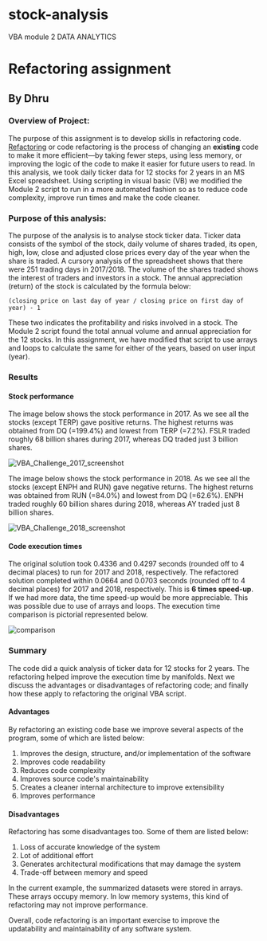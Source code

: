 # stock-analysis
VBA module 2 DATA ANALYTICS
# Refactoring assignment
## By Dhru

### Overview of Project:
The purpose of this assignment is to develop skills in refactoring code. [Refactoring](https://en.wikipedia.org/wiki/Code_refactoring) or code refactoring is the process of changing an **existing** code to make it more efficient—by taking fewer steps, using less memory, or improving the logic of the code to make it easier for future users to read. In this analysis, we took daily ticker data for 12 stocks for 2 years in an MS Excel spreadsheet. Using scripting in visual basic (VB) we modified the Module 2 script to run in a more automated fashion so as to reduce code complexity, improve run times and make the code cleaner.

### Purpose of this analysis:
The purpose of the analysis is to analyse stock ticker data. Ticker data consists of the symbol of the stock, daily volume of shares traded, its open, high, low, close and adjusted close prices every day of the year when the share is traded. A cursory analysis of the spreadsheet shows that there were 251 trading days in 2017/2018. The volume of the shares traded shows the interest of traders and investors in a stock. The annual appreciation (return) of the stock is calculated by the formula below:

```(closing price on last day of year / closing price on first day of year) - 1```

These two indicates the profitability and risks involved in a stock. The Module 2 script found the total annual volume and annual appreciation for the 12 stocks. In this assignment, we have modified that script to use arrays and loops to calculate the same for either of the years, based on user input (year).

### Results

#### Stock performance
The image below shows the stock performance in 2017. As we see all the stocks (except TERP) gave positive returns. The highest returns was obtained from DQ (=199.4%) and lowest from TERP (=7.2%). FSLR traded roughly 68 billion shares during 2017, whereas DQ traded just 3 billion shares.

![VBA_Challenge_2017_screenshot](Resources/VBA_Challenge_2017.png)

The image below shows the stock performance in 2018. As we see all the stocks (except ENPH and RUN) gave negative returns. The highest returns was obtained from RUN (=84.0%) and lowest from DQ (=62.6%). ENPH traded roughly 60 billion shares during 2018, whereas AY traded just 8 billion shares.

![VBA_Challenge_2018_screenshot](Resources/VBA_Challenge_2018.png)

#### Code execution times
The original solution took 0.4336 and 0.4297 seconds (rounded off to 4 decimal places) to run for 2017 and 2018, respectively. The refactored solution completed within 0.0664 and 0.0703 seconds (rounded off to 4 decimal places) for 2017 and 2018, respectively. This is **6 times speed-up**. If we had more data, the time speed-up would be more appreciable. This was possible due to use of arrays and loops. The execution time comparison is pictorial represented below.

![comparison](Resources/comparison.png)


### Summary
The code did a quick analysis of ticker data for 12 stocks for 2 years. The refactoring helped improve the execution time by manifolds. Next we discuss the advantages or disadvantages of refactoring code; and finally how these apply to refactoring the original VBA script.

#### Advantages
By refactoring an existing code base we improve several aspects of the program, some of which are listed below:

1. Improves the design, structure, and/or implementation of the software
2. Improves code readability
3. Reduces code complexity
4. Improves source code's maintainability
5. Creates a cleaner internal architecture to improve extensibility
6. Improves performance

#### Disadvantages
Refactoring has some disadvantages too. Some of them are listed below:

1. Loss of accurate knowledge of the system
2. Lot of additional effort 
3. Generates architectural modifications that may damage the system
4. Trade-off between memory and speed

In the current example, the summarized datasets were stored in arrays. These arrays occupy memory. In low memory systems, this kind of refactoring may not improve performance. 

Overall, code refactoring is an important exercise to improve the updatability and maintainability of any software system. 

